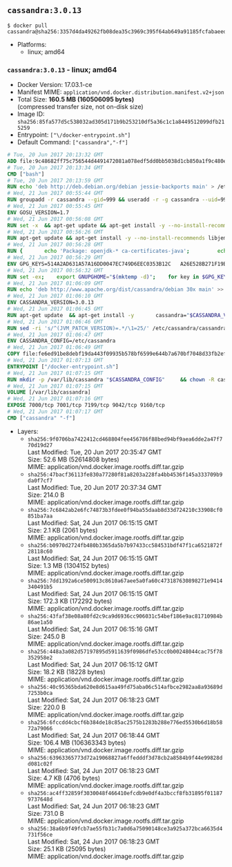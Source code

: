 ## `cassandra:3.0.13`

```console
$ docker pull cassandra@sha256:3357d4da49262fb08dea35c3969c395f64ab649a91185fcfabaeed42e4604b16
```

-	Platforms:
	-	linux; amd64

### `cassandra:3.0.13` - linux; amd64

-	Docker Version: 17.03.1-ce
-	Manifest MIME: `application/vnd.docker.distribution.manifest.v2+json`
-	Total Size: **160.5 MB (160506095 bytes)**  
	(compressed transfer size, not on-disk size)
-	Image ID: `sha256:85fa577d5c538032ad305d171b9b253210df5a36c1c1a8449512099dfb215259`
-	Entrypoint: `["\/docker-entrypoint.sh"]`
-	Default Command: `["cassandra","-f"]`

```dockerfile
# Tue, 20 Jun 2017 20:13:32 GMT
ADD file:9c48682ff75c756544d4491472081a078edf5dd0bb5038d1cb850a1f9c480e3e in / 
# Tue, 20 Jun 2017 20:13:34 GMT
CMD ["bash"]
# Tue, 20 Jun 2017 20:13:59 GMT
RUN echo 'deb http://deb.debian.org/debian jessie-backports main' > /etc/apt/sources.list.d/backports.list
# Wed, 21 Jun 2017 00:55:44 GMT
RUN groupadd -r cassandra --gid=999 && useradd -r -g cassandra --uid=999 cassandra
# Wed, 21 Jun 2017 00:55:45 GMT
ENV GOSU_VERSION=1.7
# Wed, 21 Jun 2017 00:56:08 GMT
RUN set -x 	&& apt-get update && apt-get install -y --no-install-recommends ca-certificates wget && rm -rf /var/lib/apt/lists/* 	&& wget -O /usr/local/bin/gosu "https://github.com/tianon/gosu/releases/download/$GOSU_VERSION/gosu-$(dpkg --print-architecture)" 	&& wget -O /usr/local/bin/gosu.asc "https://github.com/tianon/gosu/releases/download/$GOSU_VERSION/gosu-$(dpkg --print-architecture).asc" 	&& export GNUPGHOME="$(mktemp -d)" 	&& gpg --keyserver ha.pool.sks-keyservers.net --recv-keys B42F6819007F00F88E364FD4036A9C25BF357DD4 	&& gpg --batch --verify /usr/local/bin/gosu.asc /usr/local/bin/gosu 	&& rm -r "$GNUPGHOME" /usr/local/bin/gosu.asc 	&& chmod +x /usr/local/bin/gosu 	&& gosu nobody true 	&& apt-get purge -y --auto-remove ca-certificates wget
# Wed, 21 Jun 2017 00:56:26 GMT
RUN apt-get update && apt-get install -y --no-install-recommends libjemalloc1 && rm -rf /var/lib/apt/lists/*
# Wed, 21 Jun 2017 00:56:28 GMT
RUN { 		echo 'Package: openjdk-* ca-certificates-java'; 		echo 'Pin: release n=*-backports'; 		echo 'Pin-Priority: 990'; 	} > /etc/apt/preferences.d/java-backports
# Wed, 21 Jun 2017 00:56:29 GMT
ENV GPG_KEYS=514A2AD631A57A16DD0047EC749D6EEC0353B12C 	A26E528B271F19B9E5D8E19EA278B781FE4B2BDA
# Wed, 21 Jun 2017 00:56:32 GMT
RUN set -ex; 	export GNUPGHOME="$(mktemp -d)"; 	for key in $GPG_KEYS; do 		gpg --keyserver ha.pool.sks-keyservers.net --recv-keys "$key"; 	done; 	gpg --export $GPG_KEYS > /etc/apt/trusted.gpg.d/cassandra.gpg; 	rm -r "$GNUPGHOME"; 	apt-key list
# Wed, 21 Jun 2017 01:06:09 GMT
RUN echo 'deb http://www.apache.org/dist/cassandra/debian 30x main' >> /etc/apt/sources.list.d/cassandra.list
# Wed, 21 Jun 2017 01:06:10 GMT
ENV CASSANDRA_VERSION=3.0.13
# Wed, 21 Jun 2017 01:06:45 GMT
RUN apt-get update 	&& apt-get install -y 		cassandra="$CASSANDRA_VERSION" 		cassandra-tools="$CASSANDRA_VERSION" 	&& rm -rf /var/lib/apt/lists/*
# Wed, 21 Jun 2017 01:06:46 GMT
RUN sed -ri 's/^(JVM_PATCH_VERSION)=.*/\1=25/' /etc/cassandra/cassandra-env.sh
# Wed, 21 Jun 2017 01:06:47 GMT
ENV CASSANDRA_CONFIG=/etc/cassandra
# Wed, 21 Jun 2017 01:06:49 GMT
COPY file:fe6ed91be8debf19da443f09935b578bf6599e644b7a670bf7048d33fb2efa9e in /docker-entrypoint.sh 
# Wed, 21 Jun 2017 01:07:13 GMT
ENTRYPOINT ["/docker-entrypoint.sh"]
# Wed, 21 Jun 2017 01:07:15 GMT
RUN mkdir -p /var/lib/cassandra "$CASSANDRA_CONFIG" 	&& chown -R cassandra:cassandra /var/lib/cassandra "$CASSANDRA_CONFIG" 	&& chmod 777 /var/lib/cassandra "$CASSANDRA_CONFIG"
# Wed, 21 Jun 2017 01:07:15 GMT
VOLUME [/var/lib/cassandra]
# Wed, 21 Jun 2017 01:07:16 GMT
EXPOSE 7000/tcp 7001/tcp 7199/tcp 9042/tcp 9160/tcp
# Wed, 21 Jun 2017 01:07:17 GMT
CMD ["cassandra" "-f"]
```

-	Layers:
	-	`sha256:9f0706ba7422412cd468804fee456786f88bed94bf9aea6dde2a47f770d19d27`  
		Last Modified: Tue, 20 Jun 2017 20:35:47 GMT  
		Size: 52.6 MB (52614808 bytes)  
		MIME: application/vnd.docker.image.rootfs.diff.tar.gzip
	-	`sha256:47bacf36113fe830a77280f81a8203a228fa4bb4536f145a333709b9da0f7cf7`  
		Last Modified: Tue, 20 Jun 2017 20:37:34 GMT  
		Size: 214.0 B  
		MIME: application/vnd.docker.image.rootfs.diff.tar.gzip
	-	`sha256:7c6842ab2e6fc74873b3fdee0f94ba55daab8d33d724210c33908cf0851ba7aa`  
		Last Modified: Sat, 24 Jun 2017 06:15:15 GMT  
		Size: 2.1 KB (2061 bytes)  
		MIME: application/vnd.docker.image.rootfs.diff.tar.gzip
	-	`sha256:b0970d2724fb480b3365da5b7b97433cc584531bdf47f1ca6521872f28118c60`  
		Last Modified: Sat, 24 Jun 2017 06:15:15 GMT  
		Size: 1.3 MB (1304152 bytes)  
		MIME: application/vnd.docker.image.rootfs.diff.tar.gzip
	-	`sha256:7dd1392a6ce500913c8610a67aee5a0fa60c473187630898271e9414340491b5`  
		Last Modified: Sat, 24 Jun 2017 06:15:15 GMT  
		Size: 172.3 KB (172292 bytes)  
		MIME: application/vnd.docker.image.rootfs.diff.tar.gzip
	-	`sha256:43faf38e08a80fd2c9ca9d6936cc906031c54bef186e9ac81710984b86ae1a50`  
		Last Modified: Sat, 24 Jun 2017 06:15:16 GMT  
		Size: 245.0 B  
		MIME: application/vnd.docker.image.rootfs.diff.tar.gzip
	-	`sha256:448a3a082d57197895d5911639f0986dfe53cc0b00248044cac75f78352958e2`  
		Last Modified: Sat, 24 Jun 2017 06:15:12 GMT  
		Size: 18.2 KB (18228 bytes)  
		MIME: application/vnd.docker.image.rootfs.diff.tar.gzip
	-	`sha256:40c95365bda620e8d615aa49fd75aba06c514afbce2982aa8a93689d7253b0ca`  
		Last Modified: Sat, 24 Jun 2017 06:18:23 GMT  
		Size: 220.0 B  
		MIME: application/vnd.docker.image.rootfs.diff.tar.gzip
	-	`sha256:6fccdd4cbcf6b384de18c85ac2575b1283b288e776ed5530b6d18b5872a79066`  
		Last Modified: Sat, 24 Jun 2017 06:18:44 GMT  
		Size: 106.4 MB (106363343 bytes)  
		MIME: application/vnd.docker.image.rootfs.diff.tar.gzip
	-	`sha256:63963365773d72a19068827a6ffedddf3d78cb2a8584b9f44e99828dd081c02f`  
		Last Modified: Sat, 24 Jun 2017 06:18:23 GMT  
		Size: 4.7 KB (4706 bytes)  
		MIME: application/vnd.docker.image.rootfs.diff.tar.gzip
	-	`sha256:ac4ff32859f3030048f466410efcdb9e0df4a3bccf8fb31895f011879737648d`  
		Last Modified: Sat, 24 Jun 2017 06:18:23 GMT  
		Size: 731.0 B  
		MIME: application/vnd.docker.image.rootfs.diff.tar.gzip
	-	`sha256:38a6b9f49fcb7ae55fb31c7a0d6a75090148ce3a925a372bca6635d4731f56ce`  
		Last Modified: Sat, 24 Jun 2017 06:18:23 GMT  
		Size: 25.1 KB (25095 bytes)  
		MIME: application/vnd.docker.image.rootfs.diff.tar.gzip
